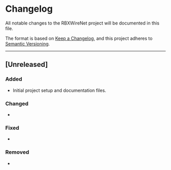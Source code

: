 # Changelog

All notable changes to the RBXWireNet project will be documented in this file.

The format is based on [Keep a Changelog](https://keepachangelog.com/en/1.1.0/), and this project adheres to [Semantic Versioning](https://semver.org/spec/v2.0.0.html).

---

## [Unreleased]

### Added
- Initial project setup and documentation files.

### Changed
- 

### Fixed
- 

### Removed
- 
